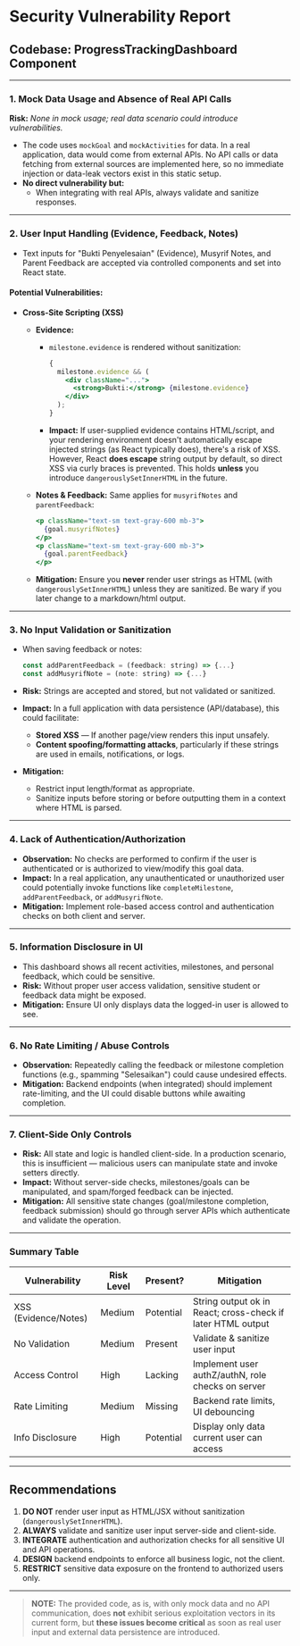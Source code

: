 # Security Vulnerability Report

## Codebase: ProgressTrackingDashboard Component

---

### **1. Mock Data Usage and Absence of Real API Calls**

**Risk:** _None in mock usage; real data scenario could introduce vulnerabilities._

- The code uses `mockGoal` and `mockActivities` for data. In a real application, data would come from external APIs. No API calls or data fetching from external sources are implemented here, so no immediate injection or data-leak vectors exist in this static setup.
- **No direct vulnerability but:**
  - When integrating with real APIs, always validate and sanitize responses.

---

### **2. User Input Handling (Evidence, Feedback, Notes)**

- Text inputs for "Bukti Penyelesaian" (Evidence), Musyrif Notes, and Parent Feedback are accepted via controlled components and set into React state.

#### **Potential Vulnerabilities:**

- **Cross-Site Scripting (XSS)**
  - **Evidence:**
    - `milestone.evidence` is rendered without sanitization:
      ```jsx
      {
        milestone.evidence && (
          <div className="...">
            <strong>Bukti:</strong> {milestone.evidence}
          </div>
        );
      }
      ```
    - **Impact:** If user-supplied evidence contains HTML/script, and your rendering environment doesn't automatically escape injected strings (as React typically does), there's a risk of XSS. However, React **does escape** string output by default, so direct XSS via curly braces is prevented. This holds **unless** you introduce `dangerouslySetInnerHTML` in the future.
  - **Notes & Feedback:** Same applies for `musyrifNotes` and `parentFeedback`:

    ```jsx
    <p className="text-sm text-gray-600 mb-3">
      {goal.musyrifNotes}
    </p>
    <p className="text-sm text-gray-600 mb-3">
      {goal.parentFeedback}
    </p>
    ```

  - **Mitigation:** Ensure you **never** render user strings as HTML (with `dangerouslySetInnerHTML`) unless they are sanitized. Be wary if you later change to a markdown/html output.

---

### **3. No Input Validation or Sanitization**

- When saving feedback or notes:
  ```js
  const addParentFeedback = (feedback: string) => {...}
  const addMusyrifNote = (note: string) => {...}
  ```
- **Risk:** Strings are accepted and stored, but not validated or sanitized.
- **Impact:** In a full application with data persistence (API/database), this could facilitate:
  - **Stored XSS** — If another page/view renders this input unsafely.
  - **Content spoofing/formatting attacks**, particularly if these strings are used in emails, notifications, or logs.

- **Mitigation:**
  - Restrict input length/format as appropriate.
  - Sanitize inputs before storing or before outputting them in a context where HTML is parsed.

---

### **4. Lack of Authentication/Authorization**

- **Observation:** No checks are performed to confirm if the user is authenticated or is authorized to view/modify this goal data.
- **Impact:** In a real application, any unauthenticated or unauthorized user could potentially invoke functions like `completeMilestone`, `addParentFeedback`, or `addMusyrifNote`.
- **Mitigation:** Implement role-based access control and authentication checks on both client and server.

---

### **5. Information Disclosure in UI**

- This dashboard shows all recent activities, milestones, and personal feedback, which could be sensitive.
- **Risk:** Without proper user access validation, sensitive student or feedback data might be exposed.
- **Mitigation:** Ensure UI only displays data the logged-in user is allowed to see.

---

### **6. No Rate Limiting / Abuse Controls**

- **Observation:** Repeatedly calling the feedback or milestone completion functions (e.g., spamming "Selesaikan") could cause undesired effects.
- **Mitigation:** Backend endpoints (when integrated) should implement rate-limiting, and the UI could disable buttons while awaiting completion.

---

### **7. Client-Side Only Controls**

- **Risk:** All state and logic is handled client-side. In a production scenario, this is insufficient — malicious users can manipulate state and invoke setters directly.
- **Impact:** Without server-side checks, milestones/goals can be manipulated, and spam/forged feedback can be injected.
- **Mitigation:** All sensitive state changes (goal/milestone completion, feedback submission) should go through server APIs which authenticate and validate the operation.

---

### **Summary Table**

| Vulnerability        | Risk Level | Present?  | Mitigation                                                  |
| -------------------- | ---------- | --------- | ----------------------------------------------------------- |
| XSS (Evidence/Notes) | Medium     | Potential | String output ok in React; cross-check if later HTML output |
| No Validation        | Medium     | Present   | Validate & sanitize user input                              |
| Access Control       | High       | Lacking   | Implement user authZ/authN, role checks on server           |
| Rate Limiting        | Medium     | Missing   | Backend rate limits, UI debouncing                          |
| Info Disclosure      | High       | Potential | Display only data current user can access                   |

---

## **Recommendations**

1. **DO NOT** render user input as HTML/JSX without sanitization (`dangerouslySetInnerHTML`).
2. **ALWAYS** validate and sanitize user input server-side and client-side.
3. **INTEGRATE** authentication and authorization checks for all sensitive UI and API operations.
4. **DESIGN** backend endpoints to enforce all business logic, not the client.
5. **RESTRICT** sensitive data exposure on the frontend to authorized users only.

---

> **NOTE:** The provided code, as is, with only mock data and no API communication, does **not** exhibit serious exploitation vectors in its current form, but **these issues become critical** as soon as real user input and external data persistence are introduced.
